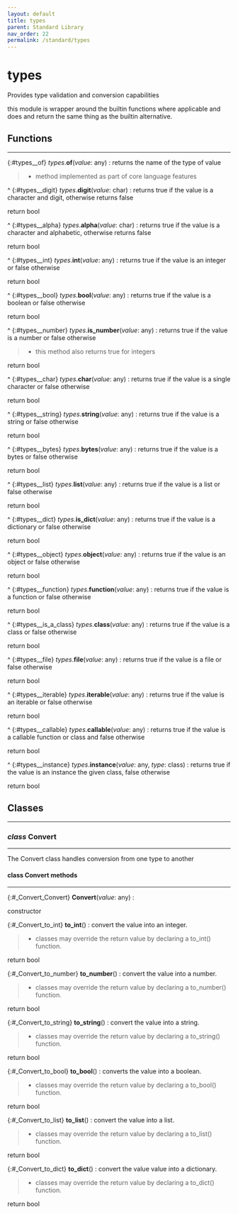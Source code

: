 ```yaml
---
layout: default
title: types
parent: Standard Library
nav_order: 22
permalink: /standard/types
---
```


# types

Provides type validation and conversion capabilities

this module is wrapper around the builtin functions
where applicable and does and return the same thing as the builtin
alternative.



<h2>Functions</h2><hr>

{:#types__of} _types_.**of**(_value_: any)
: returns the name of the type of value
  > - method implemented as part of core language features


^
{:#types__digit} _types_.**digit**(_value_: char)
: returns true if the value is a character and digit,
  otherwise returns false
   <div class="cite"><span class="hint">return</span> <span>bool</span></div>



^
{:#types__alpha} _types_.**alpha**(_value_: char)
: returns true if the value is a character and alphabetic,
  otherwise returns false
   <div class="cite"><span class="hint">return</span> <span>bool</span></div>



^
{:#types__int} _types_.**int**(_value_: any)
: returns true if the value is an integer or false otherwise
   <div class="cite"><span class="hint">return</span> <span>bool</span></div>



^
{:#types__bool} _types_.**bool**(_value_: any)
: returns true if the value is a boolean or false otherwise
   <div class="cite"><span class="hint">return</span> <span>bool</span></div>



^
{:#types__number} _types_.**is_number**(_value_: any)
: returns true if the value is a number or false otherwise
  > - this method also returns true for integers
   <div class="cite"><span class="hint">return</span> <span>bool</span></div>



^
{:#types__char} _types_.**char**(_value_: any)
: returns true if the value is a single character or false otherwise
   <div class="cite"><span class="hint">return</span> <span>bool</span></div>



^
{:#types__string} _types_.**string**(_value_: any)
: returns true if the value is a string or false otherwise
   <div class="cite"><span class="hint">return</span> <span>bool</span></div>



^
{:#types__bytes} _types_.**bytes**(_value_: any)
: returns true if the value is a bytes or false otherwise
   <div class="cite"><span class="hint">return</span> <span>bool</span></div>



^
{:#types__list} _types_.**list**(_value_: any)
: returns true if the value is a list or false otherwise
   <div class="cite"><span class="hint">return</span> <span>bool</span></div>



^
{:#types__dict} _types_.**is_dict**(_value_: any)
: returns true if the value is a dictionary or false otherwise
   <div class="cite"><span class="hint">return</span> <span>bool</span></div>



^
{:#types__object} _types_.**object**(_value_: any)
: returns true if the value is an object or false otherwise
   <div class="cite"><span class="hint">return</span> <span>bool</span></div>



^
{:#types__function} _types_.**function**(_value_: any)
: returns true if the value is a function or false otherwise
   <div class="cite"><span class="hint">return</span> <span>bool</span></div>



^
{:#types__is_a_class} _types_.**class**(_value_: any)
: returns true if the value is a class or false otherwise
   <div class="cite"><span class="hint">return</span> <span>bool</span></div>



^
{:#types__file} _types_.**file**(_value_: any)
: returns true if the value is a file or false otherwise
   <div class="cite"><span class="hint">return</span> <span>bool</span></div>



^
{:#types__iterable} _types_.**iterable**(_value_: any)
: returns true if the value is an iterable or false otherwise
   <div class="cite"><span class="hint">return</span> <span>bool</span></div>



^
{:#types__callable} _types_.**callable**(_value_: any)
: returns true if the value is a callable function or class and false otherwise
   <div class="cite"><span class="hint">return</span> <span>bool</span></div>



^
{:#types__instance} _types_.**instance**(_value_: any, _type_: class)
: returns true if the value is an instance the given class, false
  otherwise
   <div class="cite"><span class="hint">return</span> <span>bool</span></div>





<h2>Classes</h2><hr>



### _class_ Convert 
---

The Convert class handles conversion from one type to another


#### class Convert methods
---

{:#_Convert_Convert} **Convert**(_value_: any)
:  <div class="cite"><span class="hint">constructor</span> <span></span></div>



{:#_Convert_to_int} **to_int**()
: convert the value into an integer.
  > - classes may override the return value by declaring a to_int()
  function.
   <div class="cite"><span class="hint">return</span> <span>bool</span></div>



{:#_Convert_to_number} **to_number**()
: convert the value into a number.
  > - classes may override the return value by declaring a to_number()
  function.
   <div class="cite"><span class="hint">return</span> <span>bool</span></div>



{:#_Convert_to_string} **to_string**()
: convert the value into a string.
  > - classes may override the return value by declaring a to_string()
  function.
   <div class="cite"><span class="hint">return</span> <span>bool</span></div>



{:#_Convert_to_bool} **to_bool**()
: converts the value into a boolean.
  > - classes may override the return value by declaring a to_bool()
  function.
   <div class="cite"><span class="hint">return</span> <span>bool</span></div>



{:#_Convert_to_list} **to_list**()
: convert the value into a list.
  > - classes may override the return value by declaring a to_list()
  function.
   <div class="cite"><span class="hint">return</span> <span>bool</span></div>



{:#_Convert_to_dict} **to_dict**()
: convert the value value into a dictionary.
  > - classes may override the return value by declaring a to_dict()
  function.
   <div class="cite"><span class="hint">return</span> <span>bool</span></div>




